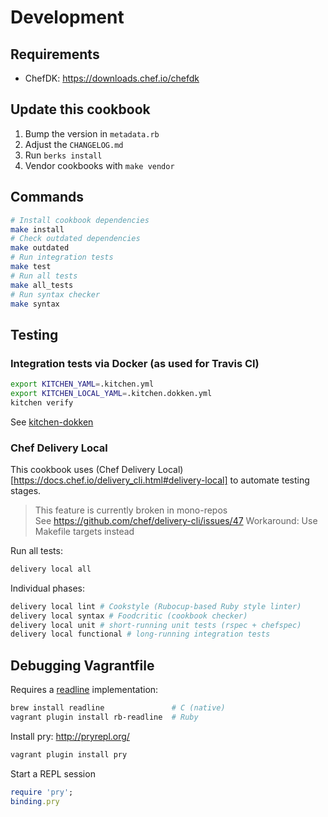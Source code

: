 # Development

## Requirements

* ChefDK: https://downloads.chef.io/chefdk

## Update this cookbook

1. Bump the version in `metadata.rb`
2. Adjust the `CHANGELOG.md`
3. Run `berks install`
4. Vendor cookbooks with `make vendor`

## Commands

```bash
# Install cookbook dependencies
make install
# Check outdated dependencies
make outdated
# Run integration tests
make test
# Run all tests
make all_tests
# Run syntax checker
make syntax
```

## Testing

### Integration tests via Docker (as used for Travis CI)

```bash
export KITCHEN_YAML=.kitchen.yml
export KITCHEN_LOCAL_YAML=.kitchen.dokken.yml
kitchen verify
```

See [kitchen-dokken](https://github.com/someara/kitchen-dokken)

### Chef Delivery Local

This cookbook uses (Chef Delivery Local)[https://docs.chef.io/delivery_cli.html#delivery-local] to automate testing stages.

> This feature is currently broken in mono-repos\
> See https://github.com/chef/delivery-cli/issues/47
> Workaround: Use Makefile targets instead

Run all tests:

```bash
delivery local all
```

Individual phases:

```bash
delivery local lint # Cookstyle (Rubocup-based Ruby style linter)
delivery local syntax # Foodcritic (cookbook checker)
delivery local unit # short-running unit tests (rspec + chefspec)
delivery local functional # long-running integration tests
```

## Debugging Vagrantfile

Requires a [readline](https://en.wikipedia.org/wiki/GNU_Readline) implementation:
```bash
brew install readline               # C (native)
vagrant plugin install rb-readline  # Ruby
```

Install pry: http://pryrepl.org/
```bash
vagrant plugin install pry
```

Start a REPL session
```ruby
require 'pry';
binding.pry
```
